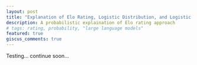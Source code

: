 ```yaml
---
layout: post
title: "Explanation of Elo Rating, Logistic Distribution, and Logistic Regression"
description: A probabilistic explaination of Elo rating approach
# tags: rating, probability, "large language models"
featured: true
giscus_comments: true
---
```



Testing... continue soon...